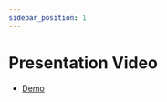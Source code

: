```yaml
---
sidebar_position: 1
---
```


# Presentation Video

- [Demo](https://drive.google.com/file/d/10ejfFKXdQKDrBMyLk1W3_OocVrIyKbrg/view?usp=sharing)